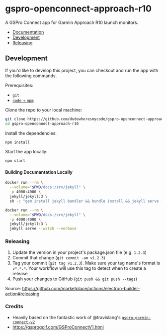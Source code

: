 # gspro-openconnect-approach-r10

A GSPro Connect app for Garmin Approach R10 launch monitors.

- [Documentation](https://aguywithideas.com/gspro-openconnect-approach-r10/)
- [Development](#development)
- [Releasing](#releasing)

## Development

If you'd like to develop this project, you can checkout and run the app with the following commands.

Prerequisites:

- `git`
- [`node` + `npm`](https://nodejs.org/en/download/)

Clone the repo to your local machine:

```bash
git clone https://github.com/dudewheresmycode/gspro-openconnect-approach-r10
cd gspro-openconnect-approach-r10
```

Install the dependencies:

```bash
npm install
```

Start the app locally:

```bash
npm start
```

#### Building Documantation Locally

```bash
docker run --rm \
  --volume="$PWD/docs:/srv/jekyll" \
  -p 4000:4000 \
  jekyll/jekyll:3 \
  sh -c "gem install jekyll bundler && bundle install && jekyll serve --watch --verbose"

docker run --rm \
  --volume="$PWD/docs:/srv/jekyll" \
  -p 4000:4000 \
  jekyll/jekyll:3 \
  jekyll serve --watch --verbose
```

### Releasing

1. Update the version in your project's package.json file (e.g. `1.2.3`)
2. Commit that change (`git commit -am v1.2.3`)
3. Tag your commit (`git tag v1.2.3`). Make sure your tag name's format is `v*.*.*`. Your workflow will use this tag to detect when to create a release
4. Push your changes to GitHub (`git push && git push --tags`)

Source: https://github.com/marketplace/actions/electron-builder-action#releasing

### Credits

- Heavily based on the fantastic work of @travislang's [`gspro-garmin-connect-v2`](https://github.com/travislang/gspro-garmin-connect-v2)
- https://gsprogolf.com/GSProConnectV1.html
